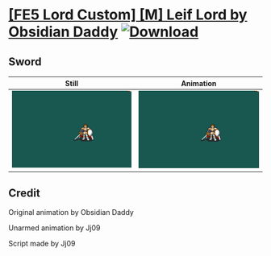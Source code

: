 # [\[FE5 Lord Custom\] \[M\] Leif Lord by Obsidian Daddy](./) [![Download](https://img.shields.io/badge/Download--red?style=social&logo=github)](https://minhaskamal.github.io/DownGit/#/home?url=https://github.com/Klokinator/FE-Repo/tree/main/Battle%20Animations%2FLords%20-%20Vanilla%20and%20Custom%2F%5BFE5%20Lord%20Custom%5D%20%5BM%5D%20Leif%20Lord%20by%20Obsidian%20Daddy%2F1.%20Sword)

## Sword

| Still | Animation |
| :---: | :-------: |
| ![Sword still](./Sword_000.png) | ![Sword](./Sword.gif) |

## Credit

Original animation by Obsidian Daddy

Unarmed animation by Jj09

Script made by Jj09
